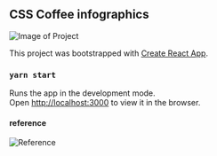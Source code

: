 ## CSS Coffee infographics

![Image of Project]('https://github.com/crystalrhee/coffee/blob/master/project-status.png?raw=true')

This project was bootstrapped with [Create React App](https://github.com/facebook/create-react-app).

### `yarn start`

Runs the app in the development mode.<br />
Open [http://localhost:3000](http://localhost:3000) to view it in the browser.

#### reference
![Reference](https://www.agferrari.com/wp-content/uploads/2018/02/Coffee-Types-e1550372348187.jpg)